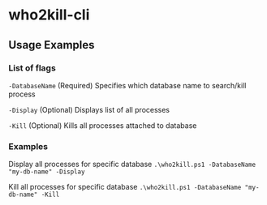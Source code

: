 # who2kill-cli

## Usage Examples

### List of flags

`-DatabaseName` (Required)
Specifies which database name to search/kill process

`-Display` (Optional)
Displays list of all processes

`-Kill` (Optional)
Kills all processes attached to database

### Examples

Display all processes for specific database
`.\who2kill.ps1 -DatabaseName "my-db-name" -Display`

Kill all processes for specific database
`.\who2kill.ps1 -DatabaseName "my-db-name" -Kill`